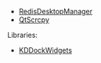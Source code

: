 - [RedisDesktopManager](https://github.com/uglide/RedisDesktopManager)
- [QtScrcpy](https://github.com/barry-ran/QtScrcpy)

Libraries:

- [KDDockWidgets](https://github.com/KDAB/KDDockWidgets)

